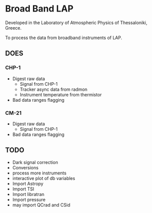 
# Broad Band LAP

Developed in the Laboratory of Atmospheric Physics of Thessaloniki, Greece.

To process the data from broadband instruments of LAP.

## DOES

### CHP-1

- Digest raw data
  - Signal from CHP-1
  - Tracker async data from radmon
  - Instrument temperature from thermistor
- Bad data ranges flagging


### CM-21

- Digest raw data
  - Signal from CHP-1
- Bad data ranges flagging


## TODO

- Dark signal correction
- Conversions
- process more instruments
- interactive plot of db variables
- Import Astropy
- Import TSI
- Import libratran
- Import pressure
- may import QCrad and CSid




